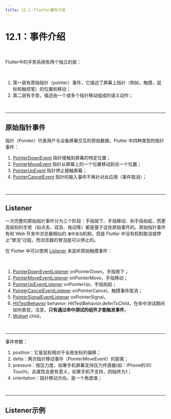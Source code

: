 ```yaml
---
title: 12.1：Flutter事件介绍
---
```


# 12.1：事件介绍

<br>

Flutter中的手势系统有两个独立的层：

<br>

1. 第一层有原始指针（pointer）事件，它描述了屏幕上指针（例如，触摸，鼠标和触控笔）的位置和移动；
2. 第二层有手势，描述由一个或多个指针移动组成的语义动作；

<br>

---

## 原始指针事件

指针（Pointer）代表用户与设备屏幕交互的原始数据，Flutter 中四种类型的指针事件：

1. [PointerDownEvent](https://docs.flutter.io/flutter/gestures/PointerDownEvent-class.html) 指针接触到屏幕的特定位置；
2. [PointerMoveEvent](https://docs.flutter.io/flutter/gestures/PointerMoveEvent-class.html) 指针从屏幕上的一个位置移动到另一个位置；
3. [PointerUpEvent](https://docs.flutter.io/flutter/gestures/PointerUpEvent-class.html) 指针停止接触屏幕；
4. [PointerCancelEvent](https://docs.flutter.io/flutter/gestures/PointerCancelEvent-class.html) 指针的输入事件不再针对此应用（事件取消）；

<br>

---

## Listener

一次完整的原始指针事件分为三个阶段：手指按下、手指移动、和手指抬起，而更高级别的手势（如点击、双击、拖动等）都是基于这些原始事件的。原始指针事件有和 Web 开发中浏览器相似的 `事件冒泡`机制，但是 Flutter 中没有机制取消或停止“冒泡”过程，而浏览器的冒泡是可以停止的。

在 Flutter 中可以使用 [Listener](https://api.flutter.dev/flutter/widgets/Listener-class.html) 来监听原始触摸事件：

<br>

1. [PointerDownEventListener](https://api.flutter.dev/flutter/rendering/PointerDownEventListener.html) onPointerDown，手指按下；
2. [PointerMoveEventListener](https://api.flutter.dev/flutter/rendering/PointerMoveEventListener.html) onPointerMove，手指移动；
3. [PointerUpEventListener](https://api.flutter.dev/flutter/rendering/PointerUpEventListener.html) onPointerUp，手指抬起；
4. [PointerCancelEventListener](https://api.flutter.dev/flutter/rendering/PointerCancelEventListener.html) onPointerCancel，触摸事件取消；
5. [PointerSignalEventListener](https://api.flutter.dev/flutter/rendering/PointerSignalEventListener.html) onPointerSignal，
6. [HitTestBehavior](https://api.flutter.dev/flutter/rendering/HitTestBehavior-class.html) behavior: HitTestBehavior.deferToChild，在命中测试期间如何表现，注意，**只有通过命中测试的组件才能触发事件**。
7. [Widget](https://api.flutter.dev/flutter/widgets/Widget-class.html) child，

<br>

---

事件参数：

1. position：它是鼠标相对于全局坐标的偏移；
2. delta：两次指针移动事件（PointerMoveEvent）的距离；
3. pressure：按压力度，如果手机屏幕支持压力传感器(如：iPhone的3D Touch)，此属性会更有意义，如果手机不支持，则始终为1；
4. orientation：指针移动方向，是一个角度值；

<br>

---

## Listener示例

```dart

```



